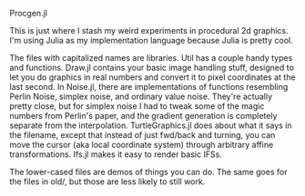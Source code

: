 Procgen.jl

This is just where I stash my weird experiments in procedural 2d graphics.
I'm using Julia as my implementation language because Julia is pretty cool.

The files with capitalized names are libraries. Util has a couple handy
types and functions. Draw.jl contains your basic
image handling stuff, designed to let you do graphics in real numbers and
convert it to pixel coordinates at the last second. In Noise.jl, there are
implementations of functions resembling Perlin Noise, simplex noise, and
ordinary value noise. They're actually pretty close, but for simplex noise
I had to tweak some of the magic numbers from Perlin's paper, and the gradient
generation is completely separate from the interpolation. TurtleGraphics.jl
does about what it says in the filename, except that instead of just
fwd/back and turning, you can move the cursor (aka local coordinate system)
through arbitrary affine transformations. Ifs.jl makes it easy to render
basic IFSs.

The lower-cased files are demos of things you can do. The same goes for the
files in old/, but those are less likely to still work.

